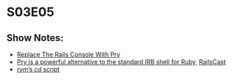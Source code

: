 # S03E05
## Show Notes:

* [Replace The Rails Console With Pry](http://www.dotnetguy.co.uk/post/2011/08/23/replace-the-rails-console-with-pry) 
* [Pry is a powerful alternative to the standard IRB shell for Ruby](http://pry.github.com/), [RailsCast](http://railscasts.com/episodes/280-pry-with-rails)
* [rvm’s *cd* script](http://batkin.tumblr.com/post/8847990062/on-rvms-cd-script)


